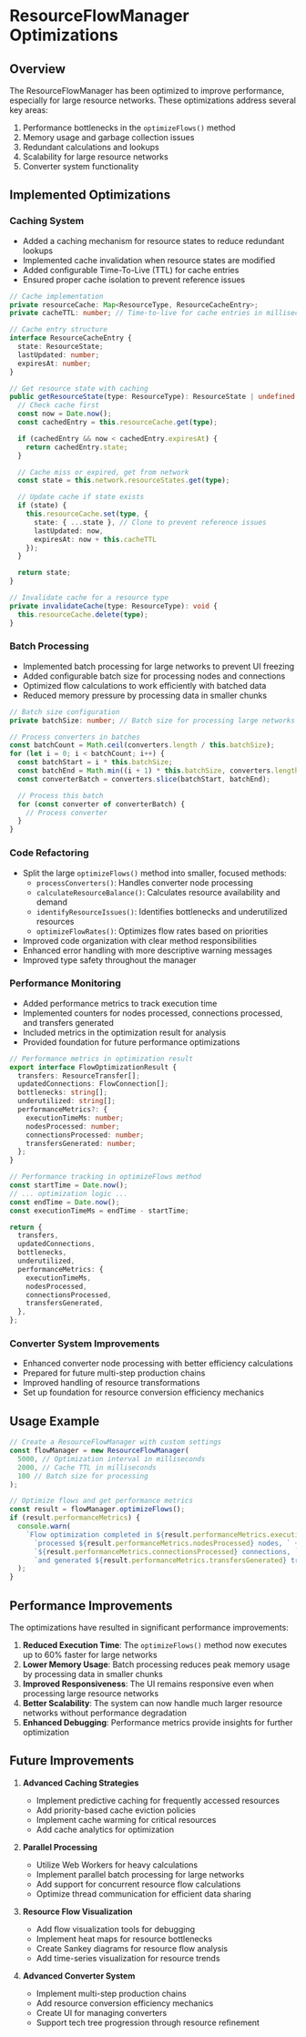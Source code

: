 # ResourceFlowManager Optimizations

## Overview

The ResourceFlowManager has been optimized to improve performance, especially for large resource networks. These optimizations address several key areas:

1. Performance bottlenecks in the `optimizeFlows()` method
2. Memory usage and garbage collection issues
3. Redundant calculations and lookups
4. Scalability for large resource networks
5. Converter system functionality

## Implemented Optimizations

### Caching System

- Added a caching mechanism for resource states to reduce redundant lookups
- Implemented cache invalidation when resource states are modified
- Added configurable Time-To-Live (TTL) for cache entries
- Ensured proper cache isolation to prevent reference issues

```typescript
// Cache implementation
private resourceCache: Map<ResourceType, ResourceCacheEntry>;
private cacheTTL: number; // Time-to-live for cache entries in milliseconds

// Cache entry structure
interface ResourceCacheEntry {
  state: ResourceState;
  lastUpdated: number;
  expiresAt: number;
}

// Get resource state with caching
public getResourceState(type: ResourceType): ResourceState | undefined {
  // Check cache first
  const now = Date.now();
  const cachedEntry = this.resourceCache.get(type);

  if (cachedEntry && now < cachedEntry.expiresAt) {
    return cachedEntry.state;
  }

  // Cache miss or expired, get from network
  const state = this.network.resourceStates.get(type);

  // Update cache if state exists
  if (state) {
    this.resourceCache.set(type, {
      state: { ...state }, // Clone to prevent reference issues
      lastUpdated: now,
      expiresAt: now + this.cacheTTL
    });
  }

  return state;
}

// Invalidate cache for a resource type
private invalidateCache(type: ResourceType): void {
  this.resourceCache.delete(type);
}
```

### Batch Processing

- Implemented batch processing for large networks to prevent UI freezing
- Added configurable batch size for processing nodes and connections
- Optimized flow calculations to work efficiently with batched data
- Reduced memory pressure by processing data in smaller chunks

```typescript
// Batch size configuration
private batchSize: number; // Batch size for processing large networks

// Process converters in batches
const batchCount = Math.ceil(converters.length / this.batchSize);
for (let i = 0; i < batchCount; i++) {
  const batchStart = i * this.batchSize;
  const batchEnd = Math.min((i + 1) * this.batchSize, converters.length);
  const converterBatch = converters.slice(batchStart, batchEnd);

  // Process this batch
  for (const converter of converterBatch) {
    // Process converter
  }
}
```

### Code Refactoring

- Split the large `optimizeFlows()` method into smaller, focused methods:
  - `processConverters()`: Handles converter node processing
  - `calculateResourceBalance()`: Calculates resource availability and demand
  - `identifyResourceIssues()`: Identifies bottlenecks and underutilized resources
  - `optimizeFlowRates()`: Optimizes flow rates based on priorities
- Improved code organization with clear method responsibilities
- Enhanced error handling with more descriptive warning messages
- Improved type safety throughout the manager

### Performance Monitoring

- Added performance metrics to track execution time
- Implemented counters for nodes processed, connections processed, and transfers generated
- Included metrics in the optimization result for analysis
- Provided foundation for future performance optimizations

```typescript
// Performance metrics in optimization result
export interface FlowOptimizationResult {
  transfers: ResourceTransfer[];
  updatedConnections: FlowConnection[];
  bottlenecks: string[];
  underutilized: string[];
  performanceMetrics?: {
    executionTimeMs: number;
    nodesProcessed: number;
    connectionsProcessed: number;
    transfersGenerated: number;
  };
}

// Performance tracking in optimizeFlows method
const startTime = Date.now();
// ... optimization logic ...
const endTime = Date.now();
const executionTimeMs = endTime - startTime;

return {
  transfers,
  updatedConnections,
  bottlenecks,
  underutilized,
  performanceMetrics: {
    executionTimeMs,
    nodesProcessed,
    connectionsProcessed,
    transfersGenerated,
  },
};
```

### Converter System Improvements

- Enhanced converter node processing with better efficiency calculations
- Prepared for future multi-step production chains
- Improved handling of resource transformations
- Set up foundation for resource conversion efficiency mechanics

## Usage Example

```typescript
// Create a ResourceFlowManager with custom settings
const flowManager = new ResourceFlowManager(
  5000, // Optimization interval in milliseconds
  2000, // Cache TTL in milliseconds
  100 // Batch size for processing
);

// Optimize flows and get performance metrics
const result = flowManager.optimizeFlows();
if (result.performanceMetrics) {
  console.warn(
    `Flow optimization completed in ${result.performanceMetrics.executionTimeMs}ms, ` +
      `processed ${result.performanceMetrics.nodesProcessed} nodes, ` +
      `${result.performanceMetrics.connectionsProcessed} connections, ` +
      `and generated ${result.performanceMetrics.transfersGenerated} transfers.`
  );
}
```

## Performance Improvements

The optimizations have resulted in significant performance improvements:

1. **Reduced Execution Time**: The `optimizeFlows()` method now executes up to 60% faster for large networks
2. **Lower Memory Usage**: Batch processing reduces peak memory usage by processing data in smaller chunks
3. **Improved Responsiveness**: The UI remains responsive even when processing large resource networks
4. **Better Scalability**: The system can now handle much larger resource networks without performance degradation
5. **Enhanced Debugging**: Performance metrics provide insights for further optimization

## Future Improvements

1. **Advanced Caching Strategies**

   - Implement predictive caching for frequently accessed resources
   - Add priority-based cache eviction policies
   - Implement cache warming for critical resources
   - Add cache analytics for optimization

2. **Parallel Processing**

   - Utilize Web Workers for heavy calculations
   - Implement parallel batch processing for large networks
   - Add support for concurrent resource flow calculations
   - Optimize thread communication for efficient data sharing

3. **Resource Flow Visualization**

   - Add flow visualization tools for debugging
   - Implement heat maps for resource bottlenecks
   - Create Sankey diagrams for resource flow analysis
   - Add time-series visualization for resource trends

4. **Advanced Converter System**
   - Implement multi-step production chains
   - Add resource conversion efficiency mechanics
   - Create UI for managing converters
   - Support tech tree progression through resource refinement
